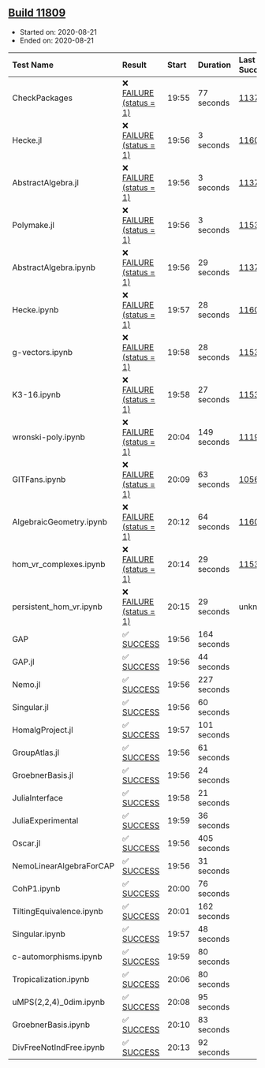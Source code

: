 ## [Build 11809](https://oscarci.mathematik.uni-kl.de/job/oscar/11809/)

* Started on: 2020-08-21
* Ended on: 2020-08-21

| Test Name    | Result | Start | Duration | Last Success | First Failure |
|:-------------|:-------|:------|:---------|:-------------|:--------------|
| CheckPackages | ❌ [FAILURE (status = 1)](https://oscarci.mathematik.uni-kl.de/job/oscar/11809/artifact/logs/build-11809/CheckPackages.log) | 19:55 | 77 seconds | [11376](https://oscarci.mathematik.uni-kl.de/job/oscar/11376/) | [11377](https://oscarci.mathematik.uni-kl.de/job/oscar/11377/) |
| Hecke.jl | ❌ [FAILURE (status = 1)](https://oscarci.mathematik.uni-kl.de/job/oscar/11809/artifact/logs/build-11809/Hecke.jl.log) | 19:56 | 3 seconds | [11602](https://oscarci.mathematik.uni-kl.de/job/oscar/11602/) | [11603](https://oscarci.mathematik.uni-kl.de/job/oscar/11603/) |
| AbstractAlgebra.jl | ❌ [FAILURE (status = 1)](https://oscarci.mathematik.uni-kl.de/job/oscar/11809/artifact/logs/build-11809/AbstractAlgebra.jl.log) | 19:56 | 3 seconds | [11376](https://oscarci.mathematik.uni-kl.de/job/oscar/11376/) | [11377](https://oscarci.mathematik.uni-kl.de/job/oscar/11377/) |
| Polymake.jl | ❌ [FAILURE (status = 1)](https://oscarci.mathematik.uni-kl.de/job/oscar/11809/artifact/logs/build-11809/Polymake.jl.log) | 19:56 | 3 seconds | [11532](https://oscarci.mathematik.uni-kl.de/job/oscar/11532/) | [11533](https://oscarci.mathematik.uni-kl.de/job/oscar/11533/) |
| AbstractAlgebra.ipynb | ❌ [FAILURE (status = 1)](https://oscarci.mathematik.uni-kl.de/job/oscar/11809/artifact/logs/build-11809/AbstractAlgebra.ipynb.log) | 19:56 | 29 seconds | [11376](https://oscarci.mathematik.uni-kl.de/job/oscar/11376/) | [11377](https://oscarci.mathematik.uni-kl.de/job/oscar/11377/) |
| Hecke.ipynb | ❌ [FAILURE (status = 1)](https://oscarci.mathematik.uni-kl.de/job/oscar/11809/artifact/logs/build-11809/Hecke.ipynb.log) | 19:57 | 28 seconds | [11602](https://oscarci.mathematik.uni-kl.de/job/oscar/11602/) | [11603](https://oscarci.mathematik.uni-kl.de/job/oscar/11603/) |
| g-vectors.ipynb | ❌ [FAILURE (status = 1)](https://oscarci.mathematik.uni-kl.de/job/oscar/11809/artifact/logs/build-11809/g-vectors.ipynb.log) | 19:58 | 28 seconds | [11532](https://oscarci.mathematik.uni-kl.de/job/oscar/11532/) | [11533](https://oscarci.mathematik.uni-kl.de/job/oscar/11533/) |
| K3-16.ipynb | ❌ [FAILURE (status = 1)](https://oscarci.mathematik.uni-kl.de/job/oscar/11809/artifact/logs/build-11809/K3-16.ipynb.log) | 19:58 | 27 seconds | [11532](https://oscarci.mathematik.uni-kl.de/job/oscar/11532/) | [11533](https://oscarci.mathematik.uni-kl.de/job/oscar/11533/) |
| wronski-poly.ipynb | ❌ [FAILURE (status = 1)](https://oscarci.mathematik.uni-kl.de/job/oscar/11809/artifact/logs/build-11809/wronski-poly.ipynb.log) | 20:04 | 149 seconds | [11192](https://oscarci.mathematik.uni-kl.de/job/oscar/11192/) | [11193](https://oscarci.mathematik.uni-kl.de/job/oscar/11193/) |
| GITFans.ipynb | ❌ [FAILURE (status = 1)](https://oscarci.mathematik.uni-kl.de/job/oscar/11809/artifact/logs/build-11809/GITFans.ipynb.log) | 20:09 | 63 seconds | [10566](https://oscarci.mathematik.uni-kl.de/job/oscar/10566/) | [10567](https://oscarci.mathematik.uni-kl.de/job/oscar/10567/) |
| AlgebraicGeometry.ipynb | ❌ [FAILURE (status = 1)](https://oscarci.mathematik.uni-kl.de/job/oscar/11809/artifact/logs/build-11809/AlgebraicGeometry.ipynb.log) | 20:12 | 64 seconds | [11602](https://oscarci.mathematik.uni-kl.de/job/oscar/11602/) | [11603](https://oscarci.mathematik.uni-kl.de/job/oscar/11603/) |
| hom_vr_complexes.ipynb | ❌ [FAILURE (status = 1)](https://oscarci.mathematik.uni-kl.de/job/oscar/11809/artifact/logs/build-11809/hom_vr_complexes.ipynb.log) | 20:14 | 29 seconds | [11532](https://oscarci.mathematik.uni-kl.de/job/oscar/11532/) | [11533](https://oscarci.mathematik.uni-kl.de/job/oscar/11533/) |
| persistent_hom_vr.ipynb | ❌ [FAILURE (status = 1)](https://oscarci.mathematik.uni-kl.de/job/oscar/11809/artifact/logs/build-11809/persistent_hom_vr.ipynb.log) | 20:15 | 29 seconds | unknown | unknown |
| GAP | ✅ [SUCCESS](https://oscarci.mathematik.uni-kl.de/job/oscar/11809/artifact/logs/build-11809/GAP.log) | 19:56 | 164 seconds |  |  |
| GAP.jl | ✅ [SUCCESS](https://oscarci.mathematik.uni-kl.de/job/oscar/11809/artifact/logs/build-11809/GAP.jl.log) | 19:56 | 44 seconds |  |  |
| Nemo.jl | ✅ [SUCCESS](https://oscarci.mathematik.uni-kl.de/job/oscar/11809/artifact/logs/build-11809/Nemo.jl.log) | 19:56 | 227 seconds |  |  |
| Singular.jl | ✅ [SUCCESS](https://oscarci.mathematik.uni-kl.de/job/oscar/11809/artifact/logs/build-11809/Singular.jl.log) | 19:56 | 60 seconds |  |  |
| HomalgProject.jl | ✅ [SUCCESS](https://oscarci.mathematik.uni-kl.de/job/oscar/11809/artifact/logs/build-11809/HomalgProject.jl.log) | 19:57 | 101 seconds |  |  |
| GroupAtlas.jl | ✅ [SUCCESS](https://oscarci.mathematik.uni-kl.de/job/oscar/11809/artifact/logs/build-11809/GroupAtlas.jl.log) | 19:56 | 61 seconds |  |  |
| GroebnerBasis.jl | ✅ [SUCCESS](https://oscarci.mathematik.uni-kl.de/job/oscar/11809/artifact/logs/build-11809/GroebnerBasis.jl.log) | 19:56 | 24 seconds |  |  |
| JuliaInterface | ✅ [SUCCESS](https://oscarci.mathematik.uni-kl.de/job/oscar/11809/artifact/logs/build-11809/JuliaInterface.log) | 19:58 | 21 seconds |  |  |
| JuliaExperimental | ✅ [SUCCESS](https://oscarci.mathematik.uni-kl.de/job/oscar/11809/artifact/logs/build-11809/JuliaExperimental.log) | 19:59 | 36 seconds |  |  |
| Oscar.jl | ✅ [SUCCESS](https://oscarci.mathematik.uni-kl.de/job/oscar/11809/artifact/logs/build-11809/Oscar.jl.log) | 19:56 | 405 seconds |  |  |
| NemoLinearAlgebraForCAP | ✅ [SUCCESS](https://oscarci.mathematik.uni-kl.de/job/oscar/11809/artifact/logs/build-11809/NemoLinearAlgebraForCAP.log) | 19:56 | 31 seconds |  |  |
| CohP1.ipynb | ✅ [SUCCESS](https://oscarci.mathematik.uni-kl.de/job/oscar/11809/artifact/logs/build-11809/CohP1.ipynb.log) | 20:00 | 76 seconds |  |  |
| TiltingEquivalence.ipynb | ✅ [SUCCESS](https://oscarci.mathematik.uni-kl.de/job/oscar/11809/artifact/logs/build-11809/TiltingEquivalence.ipynb.log) | 20:01 | 162 seconds |  |  |
| Singular.ipynb | ✅ [SUCCESS](https://oscarci.mathematik.uni-kl.de/job/oscar/11809/artifact/logs/build-11809/Singular.ipynb.log) | 19:57 | 48 seconds |  |  |
| c-automorphisms.ipynb | ✅ [SUCCESS](https://oscarci.mathematik.uni-kl.de/job/oscar/11809/artifact/logs/build-11809/c-automorphisms.ipynb.log) | 19:59 | 80 seconds |  |  |
| Tropicalization.ipynb | ✅ [SUCCESS](https://oscarci.mathematik.uni-kl.de/job/oscar/11809/artifact/logs/build-11809/Tropicalization.ipynb.log) | 20:06 | 80 seconds |  |  |
| uMPS(2,2,4)_0dim.ipynb | ✅ [SUCCESS](https://oscarci.mathematik.uni-kl.de/job/oscar/11809/artifact/logs/build-11809/uMPS-2-2-4-_0dim.ipynb.log) | 20:08 | 95 seconds |  |  |
| GroebnerBasis.ipynb | ✅ [SUCCESS](https://oscarci.mathematik.uni-kl.de/job/oscar/11809/artifact/logs/build-11809/GroebnerBasis.ipynb.log) | 20:10 | 83 seconds |  |  |
| DivFreeNotIndFree.ipynb | ✅ [SUCCESS](https://oscarci.mathematik.uni-kl.de/job/oscar/11809/artifact/logs/build-11809/DivFreeNotIndFree.ipynb.log) | 20:13 | 92 seconds |  |  |
